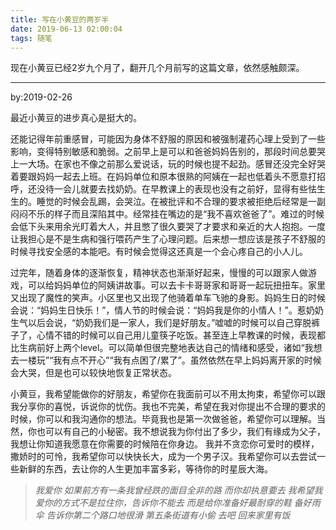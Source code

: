 ```yaml
---
title: 写在小黄豆的两岁半
date: 2019-06-13 02:00:04
tags: 随笔
---
```


现在小黄豆已经2岁九个月了，翻开几个月前写的这篇文章，依然感触颇深。

---
by:2019-02-26

最近小黄豆的进步真心是挺大的。

还能记得年前重感冒，可能因为身体不舒服的原因和被强制灌药心理上受到了一些影响，变得特别敏感和脆弱。之前早上是可以和爸爸妈妈告别的，那段时间总要哭上一大场。在家也不像之前那么爱说话，玩的时候也提不起劲。感冒还没完全好哭着要跟妈妈一起去上班。在妈妈单位和原本很熟的阿姨在一起也低着头不愿意打招呼，还没待一会儿就要去找奶奶。在早教课上的表现也没有之前好，显得有些怯生生的。<!--more-->睡觉的时候会乱踢，会哭泣。在被批评和不合理的要求被拒绝后经常是一副闷闷不乐的样子而且深陷其中。经常挂在嘴边的是“我不喜欢爸爸了”。难过的时候会低下头来用余光盯着大人，并且憋了很久要哭了才要求和亲近的大人抱抱。一度让我担心是不是生病和强行喂药产生了心理问题。后来想一想应该是孩子不舒服的时候寻找安全感的本能吧。有时候会觉得这还真是一个会心疼自己的小人儿。

过完年，随着身体的逐渐恢复，精神状态也渐渐好起来，慢慢的可以跟家人做游戏，可以给妈妈单位的阿姨讲故事。可以去卡卡哥哥家和哥哥一起玩扭扭车。家里又出现了魔性的笑声。小区里也又出现了他骑着单车飞驰的身影。妈妈生日的时候会说：“妈妈生日快乐！”，情人节的时候会说：“妈妈我是你的小情人！”。惹奶奶生气以后会说，“奶奶我们是一家人，我们是好朋友。”嘘嘘的时候可以自己穿脱裤子了，心情不错的时候可以自己用儿童筷子吃饭。甚至连上早教课的时候，表现都比生病前好上两个level。可以简单但很完整地表达自己的情绪和感受，诸如“我想去一楼玩”“我有点不开心”“我有点困了/累了”。虽然依然在早上妈妈离开家的时候会大哭，但是也可以较快地恢复正常状态。

小黄豆，我希望能做你的好朋友，希望你在我面前可以不用太拘束，希望你可以跟我分享你的喜悦，诉说你的忧伤。我也不完美，希望在我对你提出不合理的要求的时候，你可以和我沟通你的想法。毕竟我也是第一次做爸爸，希望你可以理解。当然，你也可以有自己的小秘密。我不想说我为你付出了多少，我们有缘成为父子，我想让你知道我愿意在你需要的时候陪在你身边。
我并不贪恋你可爱时的模样，撒娇时的可怜，我希望你可以快快长大，成为一个男子汉。我希望你可以去尝试一些新鲜的东西，去让你的人生更加丰富多彩，等待你的时星辰大海。

>*我爱你
如果前方有一条我曾经跌的面目全非的路
而你却执意要去
我希望我爱你的方式不是拉住你，告诉你不能去
而是给你准备好最耐穿的鞋
备好雨伞
告诉你第二个路口地很滑
第五条街道有小偷
去吧
回来家里有饭*